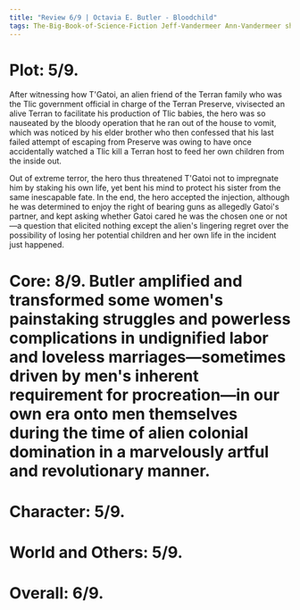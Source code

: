 ```yaml
---
title: "Review 6/9 | Octavia E. Butler - Bloodchild"
tags: The-Big-Book-of-Science-Fiction Jeff-Vandermeer Ann-Vandermeer short-story novelette science-fiction 1947-2006 1984
---
```



# Plot: 5/9. 
After witnessing how T'Gatoi, an alien friend of the Terran family who was the Tlic government official in charge of the Terran Preserve, vivisected an alive Terran to facilitate his production of Tlic babies, the hero was so nauseated by the bloody operation that he ran out of the house to vomit, which was noticed by his elder brother who then confessed that his last failed attempt of escaping from Preserve was owing to have once accidentally watched a Tlic kill a Terran host to feed her own children from the inside out. 

Out of extreme terror, the hero thus threatened T'Gatoi not to impregnate him by staking his own life, yet bent his mind to protect his sister from the same inescapable fate. In the end, the hero accepted the injection, although he was determined to enjoy the right of bearing guns as allegedly Gatoi's partner, and kept asking whether Gatoi cared he was the chosen one or not—a question that elicited nothing except the alien's lingering regret over the possibility of losing her potential children and her own life in the incident just happened.

# Core: 8/9. Butler amplified and transformed some women's painstaking struggles and powerless complications in undignified labor and loveless marriages—sometimes driven by men's inherent requirement for procreation—in our own era onto men themselves during the time of alien colonial domination in a marvelously artful and revolutionary manner. 

# Character: 5/9. 

# World and Others: 5/9. 

# Overall: 6/9. 

